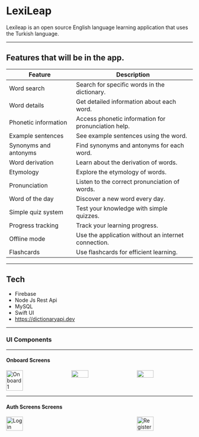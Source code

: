 # LexiLeap

Lexileap is an open source English language learning application that uses the Turkish language.

---
## Features that will be in the app.
| Feature                  | Description             |
|--------------------------|-------------------------|
| Word search              | Search for specific words in the dictionary. |
| Word details             | Get detailed information about each word. |
| Phonetic information     | Access phonetic information for pronunciation help. |
| Example sentences        | See example sentences using the word. |
| Synonyms and antonyms    | Find synonyms and antonyms for each word. |
| Word derivation          | Learn about the derivation of words. |
| Etymology                | Explore the etymology of words. |
| Pronunciation            | Listen to the correct pronunciation of words. |
| Word of the day          | Discover a new word every day. |
| Simple quiz system       | Test your knowledge with simple quizzes. |
| Progress tracking        | Track your learning progress. |
| Offline mode             | Use the application without an internet connection. |
| Flashcards               | Use flashcards for efficient learning. |

---
## Tech
* Firebase
* Node Js Rest Api
* MySQL
* Swift UI
* https://dictionaryapi.dev

---

### UI Components
---

#### Onboard Screens

<div style= "display: flex; justify-content: space-between;">
<image src= "./assets/Onboard_1.png" alt="Onboard1" style=" width: 30%; margin-right: 10px;">

<image src= "./assets/Onboard_2.png" style=" width: 30%; margin-right: 10px;">

<image src= "./assets/Onboard_3.png" style= "width: 30%;">


</div>

---

#### Auth Screens Screens

<div style= "display: flex; justify-content: space-between;">
<image src= "./assets/Login_Page.png" alt="Login" style=" width: 30%;">
<image src= "./assets/Register_Page.png" alt="Register" style=" width: 30%;">
</div>